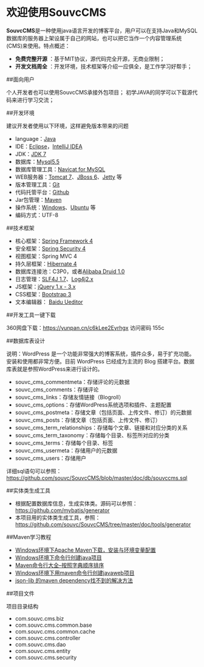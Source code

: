 # 欢迎使用SouvcCMS

**SouvcCMS**是一种使用java语言开发的博客平台，用户可以在支持Java和MySQL数据库的服务器上架设属于自己的网站，也可以把它当作一个内容管理系统(CMS)来使用。特点概述：
 
- **免费完整开源** ：基于MIT协议，源代码完全开源，无商业限制；
- **开发文档周全** ：开发环境，技术框架等介绍一应俱全，是工作学习好帮手；


##面向用户

个人开发者也可以使用SouvcCMS承接外包项目；
初学JAVA的同学可以下载源代码来进行学习交流；


##开发环境

建议开发者使用以下环境，这样避免版本带来的问题

* language：[Java](http://www.oracle.com/technetwork/java/index.html)
* IDE：[Eclipse](http://www.eclipse.org/)，[IntelliJ IDEA](http://www.jetbrains.com/idea/)
* JDK：[JDK 7](http://www.oracle.com/technetwork/cn/java/javase/downloads/jdk7-downloads-1880260.html)
* 数据库：[Mysql5.5](http://dev.mysql.com/downloads/)
* 数据库管理工具：[Navicat for MySQL](https://www.navicat.com/download/navicat-for-mysql)
* WEB服务器：[Tomcat 7](http://tomcat.apache.org/download-70.cgi)、[JBoss 6](http://jbossas.jboss.org/downloads)、[Jetty](https://github.com/eclipse/jetty.project) 等
* 版本管理工具：[Git](https://git-scm.com/download/)
* 代码托管平台：[Github](https://github.com/souvc/)
* Jar包管理：[Maven](http://maven.apache.org/)
* 操作系统：[Windows](https://www.microsoft.com/zh-cn/windows)、[Ubuntu](http://www.ubuntu.com/download) 等
* 编码方式：UTF-8



##技术框架

* 核心框架：[Spring Framework 4](http://projects.spring.io/spring-framework/)
* 安全框架：[Spring Security 4](http://projects.spring.io/spring-security/)
* 视图框架：Spring MVC 4
* 持久层框架：[Hibernate 4 ](http://hibernate.org/orm/)
* 数据库连接池：C3P0，或者[Alibaba Druid 1.0 ](https://github.com/alibaba/druid/)
* 日志管理：[SLF4J 1.7](http://www.slf4j.org/)、[Log4j2.x](http://logging.apache.org/log4j/2.x/)
* JS框架：[jQuery  1.x - 3.x ](https://jquery.com/)
* CSS框架：[Bootstrap 3](http://www.bootcss.com/)
* 文本编辑器： [Baidu Ueditor](http://ueditor.baidu.com/website/)


##开发工具一键下载


360网盘下载：https://yunpan.cn/c6kLee2Eyrhgx  访问密码 155c


##数据库表设计

说明：WordPress 是一个功能非常强大的博客系统，插件众多，易于扩充功能。安装和使用都非常方便。目前 WordPress 已经成为主流的 Blog 搭建平台。数据库表就是参照WordPress来进行设计的。

* souvc_cms_commentmeta：存储评论的元数据
* souvc_cms_comments：存储评论
* souvc_cms_links：存储友情链接（Blogroll）
* souvc_cms_options：存储WordPress系统选项和插件、主题配置
* souvc_cms_postmeta：存储文章（包括页面、上传文件、修订）的元数据
* souvc_cms_posts：存储文章（包括页面、上传文件、修订）
* souvc_cms_term_relationships：存储每个文章、链接和对应分类的关系
* souvc_cms_term_taxonomy：存储每个目录、标签所对应的分类
* souvc_cms_terms：存储每个目录、标签
* souvc_cms_usermeta：存储用户的元数据
* souvc_cms_users：存储用户

详细sql语句可以参照：https://github.com/souvc/SouvcCMS/blob/master/doc/db/souvccms.sql


##实体类生成工具

* 根据配置数据库信息，生成实体类。源码可以参照：https://github.com/mybatis/generator
* 本项目用的实体类生成工具，参照：https://github.com/souvc/SouvcCMS/tree/master/doc/tools/generator


##Maven学习教程

* [Windows环境下Apache Maven下载，安装与环境变量配置](http://www.souvc.com/?p=377)
* [Windows环境下命令行创建java项目](http://www.souvc.com/?p=382)
* [Maven命令行大全–按照字典顺序排序](http://www.souvc.com/?p=424)
* [Windows环境下用maven命令行创建javaweb项目](http://www.souvc.com/?p=397)
* [json-lib 的maven dependency找不到的解决方法](http://www.souvc.com/?p=1350)


##项目文件

项目目录结构

* com.souvc.cms.biz  
* com.souvc.cms.common.base
* com.souvc.cms.common.cache
* com.souvc.cms.controller
* com.souvc.cms.dao
* com.souvc.cms.entity   
* com.souvc.cms.security  



